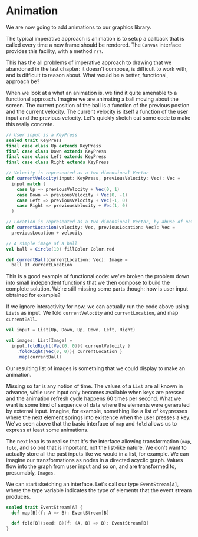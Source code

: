 # Animation

We are now going to add animations to our graphics library.

The typical imperative approach is animation is to setup a callback that is called every time a new frame should be rendered. The `Canvas` interface provides this facility, with a method `???`.

This has the all problems of imperative approach to drawing that we abandoned in the last chapter: it doesn't compose, is difficult to work with, and is difficult to reason about. What would be a better, functional, approach be?

When we look at a what an animation is, we find it quite amenable to a functional approach. Imagine we are animating a ball moving about the screen. The current position of the ball is a function of the previous postion and the current velocity. The current velocity is itself a function of the user input and the previous velocity. Let's quickly sketch out some code to make this really concrete.

```scala
// User input is a KeyPress
sealed trait KeyPress
final case class Up extends KeyPress
final case class Down extends KeyPress
final case class Left extends KeyPress
final case class Right extends KeyPress

// Velocity is represented as a two dimensional Vector
def currentVelocity(input: KeyPress, previousVelocity: Vec): Vec =
  input match {
    case Up => previousVelocity + Vec(0, 1)
    case Down => previousVelocity + Vec(0, -1)
    case Left => previousVelocity + Vec(-1, 0)
    case Right => previousVelocity + Vec(1, 0)
  }

// Location is represented as a two dimensional Vector, by abuse of notation
def currentLocation(velocity: Vec, previousLocation: Vec): Vec =
  previousLocation + velocity

// A simple image of a ball
val ball = Circle(10) fillColor Color.red

def currentBall(currentLocation: Vec): Image =
  ball at currentLocation
```

This is a good example of functional code: we've broken the problem down into small independent functions that we then compose to build the complete solution. We're still missing some parts though: how is user input obtained for example?

If we ignore interactivity for now, we can actually run the code above using `Lists` as input. We fold `currentVelocity` and `currentLocation`, and map `currentBall`.

```scala
val input = List(Up, Down, Up, Down, Left, Right)

val images: List[Image] =
  input.foldRight(Vec(0, 0)){ currentVelocity }
    .foldRight(Vec(0, 0)){ currentLocation }
    .map(currentBall)
```

Our resulting list of images is something that we could display to make an animation.

Missing so far is any notion of time. The values of a `List` are all known in advance, while user input only becomes available when keys are pressed and the animation refresh cycle happens 60 times per second. What we want is some kind of sequence of data where the elements were generated by external input. Imagine, for example, something like a list of keypresses where the next element springs into existence when the user presses a key. We've seen above that the basic interface of `map` and `fold` allows us to express at least some animations.

The next leap is to realise that it's the interface allowing transformation (`map`, `fold`, and so on) that is important, not the list-like nature. We don't want to actually store all the past inputs like we would in a list, for example. We can imagine our transformations as nodes in a directed acyclic graph. Values flow into the graph from user input and so on, and are transformed to, presumably, `Images`.

We can start sketching an interface. Let's call our type `EventStream[A]`, where the type variable indicates the type of elements that the event stream produces.

```scala
sealed trait EventStream[A] {
  def map[B](f: A => B): EventStream[B]

  def fold[B](seed: B)(f: (A, B) => B): EventStream[B]
}
```
